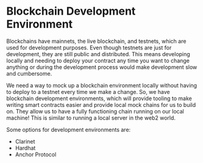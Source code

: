 # Blockchain Development Environment
Blockchains have mainnets, the live blockchain, and testnets, which are used for development purposes. Even though testnets are just for development,
they are still public and distributed. This means developing locally and needing to deploy your contract any time you want to change anything or during the development process would make development slow and cumbersome.

We need a way to mock up a blockchain environment locally without having to deploy to a testnet every time we make a change.
So, we have blockchain development environments, which will provide tooling to make writing smart contracts easier and provide local mock chains for us to build on.
They allow us to have a fully functioning chain running on our local machine! This is similar to running a local server in the web2 world.

Some options for development environments are:

- Clarinet
- Hardhat
- Anchor Protocol
